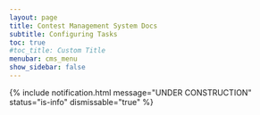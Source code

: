 ```yaml
---
layout: page
title: Contest Management System Docs
subtitle: Configuring Tasks
toc: true
#toc_title: Custom Title
menubar: cms_menu
show_sidebar: false
---
```

{% include notification.html
message="UNDER CONSTRUCTION"
status="is-info" dismissable="true" %}